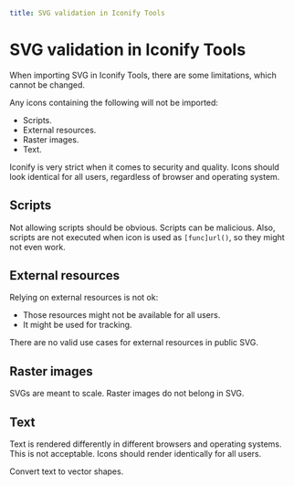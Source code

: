 ```yaml
title: SVG validation in Iconify Tools
```

# SVG validation in Iconify Tools

When importing SVG in Iconify Tools, there are some limitations, which cannot be changed.

Any icons containing the following will not be imported:

- Scripts.
- External resources.
- Raster images.
- Text.

Iconify is very strict when it comes to security and quality.
Icons should look identical for all users, regardless of browser and operating system.

## Scripts

Not allowing scripts should be obvious.
Scripts can be malicious. 
Also, scripts are not executed when icon is used as `[func]url()`, so they might not even work.

## External resources

Relying on external resources is not ok:

- Those resources might not be available for all users.
- It might be used for tracking.

There are no valid use cases for external resources in public SVG.

## Raster images

SVGs are meant to scale. Raster images do not belong in SVG.

## Text

Text is rendered differently in different browsers and operating systems.
This is not acceptable.
Icons should render identically for all users.

Convert text to vector shapes.
